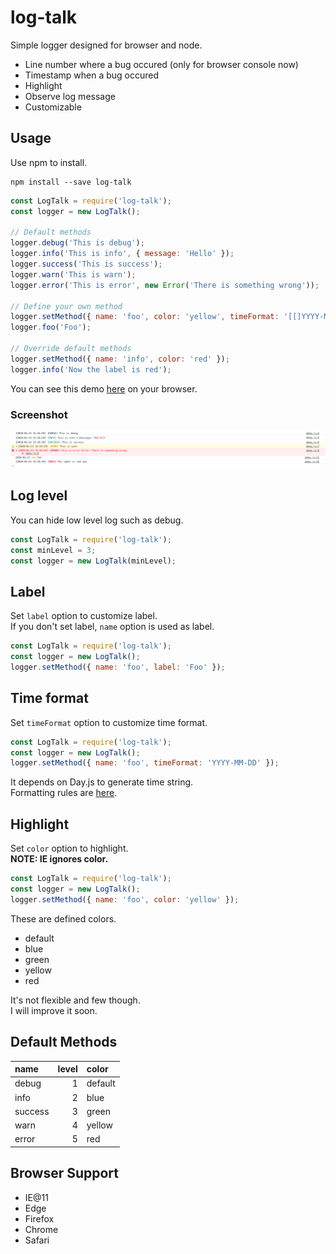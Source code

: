 # log-talk

Simple logger designed for browser and node.

- Line number where a bug occured (only for browser console now)
- Timestamp when a bug occured
- Highlight
- Observe log message
- Customizable

## Usage

Use npm to install.

```
npm install --save log-talk
```

```JavaScript
const LogTalk = require('log-talk');
const logger = new LogTalk();

// Default methods
logger.debug('This is debug');
logger.info('This is info', { message: 'Hello' });
logger.success('This is success');
logger.warn('This is warn');
logger.error('This is error', new Error('There is something wrong'));

// Define your own method
logger.setMethod({ name: 'foo', color: 'yellow', timeFormat: '[[]YYYY-MM-DD HH:mm:ss]' });
logger.foo('Foo');

// Override default methods
logger.setMethod({ name: 'info', color: 'red' });
logger.info('Now the label is red');
```

You can see this demo [here](https://rikuson.github.io/log-talk/) on your browser.

### Screenshot

![screenshot](./docs/screenshot.png)

## Log level

You can hide low level log such as debug.

```JavaScript
const LogTalk = require('log-talk');
const minLevel = 3;
const logger = new LogTalk(minLevel);
```

## Label

Set `label` option to customize label.  
If you don't set label, `name` option is used as label.

```JavaScript
const LogTalk = require('log-talk');
const logger = new LogTalk();
logger.setMethod({ name: 'foo', label: 'Foo' });
```

## Time format

Set `timeFormat` option to customize time format.

```JavaScript
const LogTalk = require('log-talk');
const logger = new LogTalk();
logger.setMethod({ name: 'foo', timeFormat: 'YYYY-MM-DD' });
```

It depends on Day.js to generate time string.  
Formatting rules are [here](https://day.js.org/docs/en/display/format).

## Highlight

Set `color` option to highlight.  
**NOTE: IE ignores color.**

```JavaScript
const LogTalk = require('log-talk');
const logger = new LogTalk();
logger.setMethod({ name: 'foo', color: 'yellow' });
```

These are defined colors.
- default
- blue
- green
- yellow
- red

It's not flexible and few though.  
I will improve it soon.

## Default Methods

| name    | level | color   |
|:--------|------:|:--------|
| debug   |     1 | default | 
| info    |     2 | blue    | 
| success |     3 | green   | 
| warn    |     4 | yellow  | 
| error   |     5 | red     | 

## Browser Support

- IE@11
- Edge
- Firefox
- Chrome
- Safari

